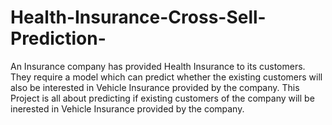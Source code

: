 # Health-Insurance-Cross-Sell-Prediction-
 An Insurance company has provided Health Insurance to its customers. They require a model which can predict whether the existing customers will also be interested in Vehicle Insurance provided by the company. This Project is all about predicting if existing customers of the company will be inerested in Vehicle Insurance provided by the company.
